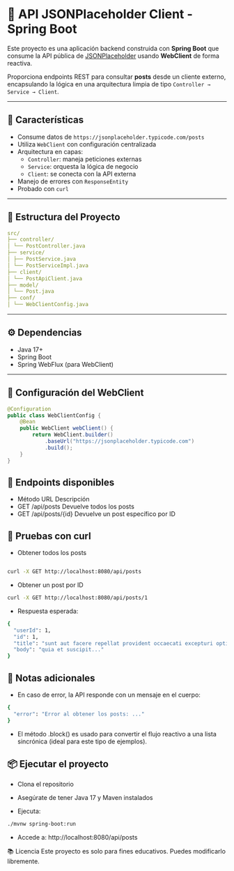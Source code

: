 # 📡 API JSONPlaceholder Client - Spring Boot

Este proyecto es una aplicación backend construida con **Spring Boot** que consume la API pública de [JSONPlaceholder](https://jsonplaceholder.typicode.com/) usando **WebClient** de forma reactiva.

Proporciona endpoints REST para consultar **posts** desde un cliente externo, encapsulando la lógica en una arquitectura limpia de tipo `Controller → Service → Client`.

---

## 🚀 Características

- Consume datos de `https://jsonplaceholder.typicode.com/posts`
- Utiliza `WebClient` con configuración centralizada
- Arquitectura en capas:
  - `Controller`: maneja peticiones externas
  - `Service`: orquesta la lógica de negocio
  - `Client`: se conecta con la API externa
- Manejo de errores con `ResponseEntity`
- Probado con `curl`

---

## 🧩 Estructura del Proyecto
```yaml
src/
├── controller/
│ └── PostController.java
├── service/
│ ├── PostService.java
│ └── PostServiceImpl.java
├── client/
│ └── PostApiClient.java
├── model/
│ └── Post.java
├── conf/
│ └── WebClientConfig.java
```

---

## ⚙️ Dependencias

- Java 17+
- Spring Boot
- Spring WebFlux (para WebClient)

---

## 🔧 Configuración del WebClient

```java
@Configuration
public class WebClientConfig {
    @Bean
    public WebClient webClient() {
        return WebClient.builder()
            .baseUrl("https://jsonplaceholder.typicode.com")
            .build();
    }
}
```
## 📡 Endpoints disponibles
- Método	URL	Descripción
- GET	/api/posts	Devuelve todos los posts
- GET	/api/posts/{id}	Devuelve un post específico por ID

## 🧪 Pruebas con curl

- Obtener todos los posts

```bash

curl -X GET http://localhost:8080/api/posts

```

- Obtener un post por ID

```bash
curl -X GET http://localhost:8080/api/posts/1
```

- Respuesta esperada:

```bash
{
  "userId": 1,
  "id": 1,
  "title": "sunt aut facere repellat provident occaecati excepturi optio reprehenderit",
  "body": "quia et suscipit..."
}

```
## 📌 Notas adicionales

- En caso de error, la API responde con un mensaje en el cuerpo:

```bash
{
  "error": "Error al obtener los posts: ..."
}
```

- El método .block() es usado para convertir el flujo reactivo a una lista sincrónica (ideal para este tipo de ejemplos).

## 📦 Ejecutar el proyecto
- Clona el repositorio

- Asegúrate de tener Java 17 y Maven instalados

- Ejecuta:

```bash
./mvnw spring-boot:run

```
- Accede a: http://localhost:8080/api/posts

📚 Licencia
Este proyecto es solo para fines educativos. Puedes modificarlo libremente.